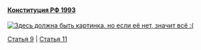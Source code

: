 #### [Конституция РФ 1993](https://lalawland.github.io/eurasia/russia/const)

[![Здесь должна быть картинка, но если её нет, значит всё :(](https://sun9-east.userapi.com/sun9-23/s/v1/ig2/YxXUVGlWLNrGe9YMtUWaRix_mqh3LcV8Kb7xeo3uMQ5r_zgmA1IRkttwjMYOjOQmcRPjGCBQTTStHdjdwHGktu_k.jpg?size=1280x720&quality=95&type=album)](https://sun9-east.userapi.com/sun9-23/s/v1/ig2/YxXUVGlWLNrGe9YMtUWaRix_mqh3LcV8Kb7xeo3uMQ5r_zgmA1IRkttwjMYOjOQmcRPjGCBQTTStHdjdwHGktu_k.jpg?size=1280x720&quality=95&type=album)

[Статья 9](https://lalawland.github.io/eurasia/russia/const/art9) | [Статья 11](https://lalawland.github.io/eurasia/russia/const/art11)
